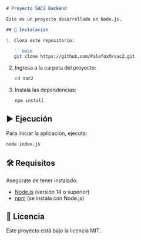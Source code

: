 

```markdown
# Proyecto SAC2 Backend

Este es un proyecto desarrollado en Node.js.

## 🚀 Instalación

1. Clona este repositorio:

   ```bash
   git clone https://github.com/PalafoxM/sac2.git
   ```

2. Ingresa a la carpeta del proyecto:

   ```bash
   cd sac2
   ```

3. Instala las dependencias:

   ```bash
   npm install
   ```

## ▶️ Ejecución

Para iniciar la aplicación, ejecuta:

```bash
node index.js
```

## 🛠 Requisitos

Asegúrate de tener instalado:

- [Node.js](https://nodejs.org/) (versión 14 o superior)
- [npm](https://www.npmjs.com/) (se instala con Node.js)

## 📄 Licencia

Este proyecto está bajo la licencia MIT.
```

